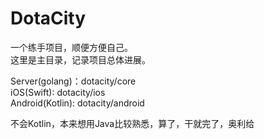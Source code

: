 # DotaCity

一个练手项目，顺便方便自己。    
这里是主目录，记录项目总体进展。    
    
Server(golang)：dotacity/core    
iOS(Swift): dotacity/ios    
Android(Kotlin): dotacity/android    
    
不会Kotlin，本来想用Java比较熟悉，算了，干就完了，奥利给
